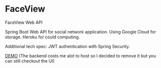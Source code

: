 # FaceView
FaceView Web API

Spring Boot Web API for social network application.
Using Google Cloud for storage. Heroku for could computing. 

Additional tech spec: JWT authentication with Spring Security.

<a href="https://faceview-front.herokuapp.com/" target="_blank">DEMO</a> (The backend costs me alot to host so I decided to remove it but you can still checkout the UI)
